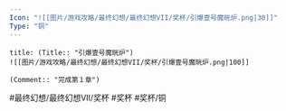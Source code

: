 ```yaml
---
Icon: "![[图片/游戏攻略/最终幻想/最终幻想VII/奖杯/引爆壹号魔晄炉.png|30]]"
Type: "铜"
---
```

```ad-common-bronze-trophy
title: (Title:: "引爆壹号魔晄炉")
![[图片/游戏攻略/最终幻想/最终幻想VII/奖杯/引爆壹号魔晄炉.png|100]]

(Comment:: "完成第１章")
```

#最终幻想/最终幻想VII/奖杯 #奖杯 #奖杯/铜
